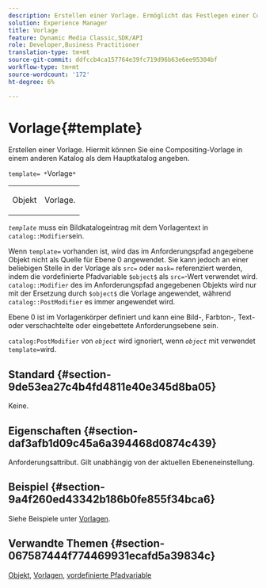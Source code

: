 ```yaml
---
description: Erstellen einer Vorlage. Ermöglicht das Festlegen einer Compositing-Vorlage in einem anderen Katalog als dem Hauptkatalog.
solution: Experience Manager
title: Vorlage
feature: Dynamic Media Classic,SDK/API
role: Developer,Business Practitioner
translation-type: tm+mt
source-git-commit: ddfccb4ca157764e39fc719d96b63e6ee95304bf
workflow-type: tm+mt
source-wordcount: '172'
ht-degree: 6%

---
```



# Vorlage{#template}

Erstellen einer Vorlage. Hiermit können Sie eine Compositing-Vorlage in einem anderen Katalog als dem Hauptkatalog angeben.

`template= *`Vorlage`*`

<table id="simpletable_DEC6F4EB460D453B8F272C98C9C8B7E5"> 
 <tr class="strow"> 
  <td class="stentry"> <p><span class="varname"> Objekt</span> </p> </td> 
  <td class="stentry"> <p>Vorlage. </p></td> 
 </tr> 
</table>

*`template`* muss ein Bildkatalogeintrag mit dem Vorlagentext in  `catalog::Modifier`sein.

Wenn `template=` vorhanden ist, wird das im Anforderungspfad angegebene Objekt nicht als Quelle für Ebene 0 angewendet. Sie kann jedoch an einer beliebigen Stelle in der Vorlage als `src=` oder `mask=` referenziert werden, indem die vordefinierte Pfadvariable `$object$` als `src=`-Wert verwendet wird. `catalog::Modifier` des im Anforderungspfad angegebenen Objekts wird nur mit der Ersetzung durch  `$object$` die Vorlage angewendet, während  `catalog::PostModifier` es immer angewendet wird.

Ebene 0 ist im Vorlagenkörper definiert und kann eine Bild-, Farbton-, Text- oder verschachtelte oder eingebettete Anforderungsebene sein.

`catalog:PostModifier` von  *`object`* wird ignoriert, wenn  *`object`* mit verwendet  `template=`wird.

## Standard {#section-9de53ea27c4b4fd4811e40e345d8ba05}

Keine.

## Eigenschaften {#section-daf3afb1d09c45a6a394468d0874c439}

Anforderungsattribut. Gilt unabhängig von der aktuellen Ebeneneinstellung.

## Beispiel {#section-9a4f260ed43342b186b0fe855f34bca6}

Siehe Beispiele unter [Vorlagen](../../../../../is-api/http-ref/image-serving-api-ref/c-http-protocol-reference/c-templates/c-templates.md#concept-3cd2d2adae0e41b2979b9640244d4d3e).

## Verwandte Themen {#section-067587444f774469931ecafd5a39834c}

[Objekt](../../../../../is-api/http-ref/image-serving-api-ref/c-http-protocol-reference/c-data-types/r-object.md#reference-2591bd24548d462782c68d138ef795a0),  [Vorlagen](../../../../../is-api/http-ref/image-serving-api-ref/c-http-protocol-reference/c-templates/c-templates.md#concept-3cd2d2adae0e41b2979b9640244d4d3e),  [vordefinierte Pfadvariable](../../../../../is-api/http-ref/image-serving-api-ref/c-http-protocol-reference/c-syntax-and-features/r-is-http-substitution-variables.md#reference-90dc01aba44940e4acdd0c6476e7aa5a)
